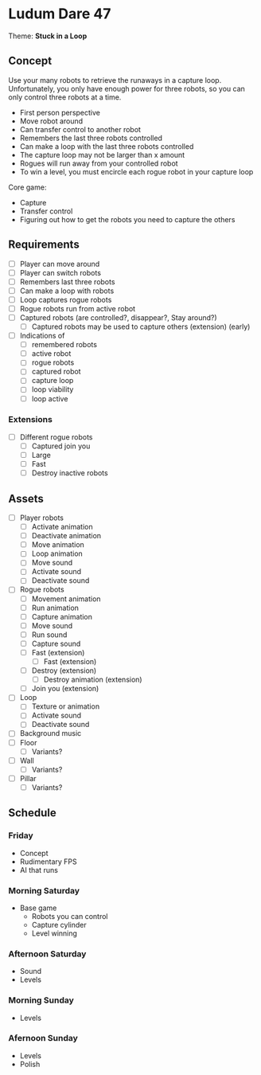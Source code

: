# Ludum Dare 47

Theme: **Stuck in a Loop**

## Concept

Use your many robots to retrieve the runaways in a capture loop. Unfortunately, you only have enough power for three robots, so you can only control three robots at a time.

* First person perspective
* Move robot around
* Can transfer control to another robot
* Remembers the last three robots controlled
* Can make a loop with the last three robots controlled
* The capture loop may not be larger than x amount
* Rogues will run away from your controlled robot
* To win a level, you must encircle each rogue robot in your capture loop

Core game:
* Capture
* Transfer control
* Figuring out how to get the robots you need to capture the others

## Requirements

- [ ] Player can move around
- [ ] Player can switch robots
- [ ] Remembers last three robots
- [ ] Can make a loop with robots
- [ ] Loop captures rogue robots
- [ ] Rogue robots run from active robot
- [ ] Captured robots (are controlled?, disappear?, Stay around?)
	- [ ] Captured robots may be used to capture others (extension) (early)
- [ ] Indications of
	- [ ] remembered robots
	- [ ] active robot
	- [ ] rogue robots
	- [ ] captured robot
	- [ ] capture loop
	- [ ] loop viability
	- [ ] loop active

### Extensions
- [ ] Different rogue robots
	- [ ] Captured join you
	- [ ] Large
	- [ ] Fast
	- [ ] Destroy inactive robots

## Assets
- [ ] Player robots
	- [ ] Activate animation
	- [ ] Deactivate animation
	- [ ] Move animation
	- [ ] Loop animation
	- [ ] Move sound
	- [ ] Activate sound
	- [ ] Deactivate sound
- [ ] Rogue robots
	- [ ] Movement animation
	- [ ] Run animation
	- [ ] Capture animation
	- [ ] Move sound
	- [ ] Run sound
	- [ ] Capture sound
	- [ ] Fast (extension)
		- [ ] Fast (extension)
	- [ ] Destroy (extension)
		- [ ] Destroy animation (extension)
	- [ ] Join you (extension)
- [ ] Loop
	- [ ] Texture or animation
	- [ ] Activate sound
	- [ ] Deactivate sound
- [ ] Background music
- [ ] Floor
	- [ ] Variants?
- [ ] Wall
	- [ ] Variants?
- [ ] Pillar
	- [ ] Variants?

## Schedule

### Friday
* Concept
* Rudimentary FPS
* AI that runs

### Morning Saturday
* Base game
	- Robots you can control
	- Capture cylinder
	- Level winning

### Afternoon Saturday
* Sound
* Levels

### Morning Sunday
* Levels

### Afernoon Sunday
* Levels
* Polish